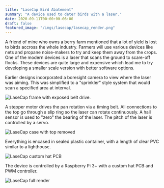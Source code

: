```yaml
---
title: "LaseCap Bird Abatement"
summary: "A device used to deter birds with a laser."
date: 2020-09-11T00:00:00-06:00
draft: false
featured_image: "/imgs/lasecap/lasecap_render.png"
---
```


A friend of mine who owns a berry farm mentioned that a lot of yield is lost to birds accross the whole industry.  Farmers will use various devices like nets and propane noise-makers to try and keep them away from the crops.  One of the modern devices is a laser that scans the ground to scare-off flocks.  These devices are quite large and expensive which lead me to try developing a smaller scale version with better software options.

Earlier designs incorporated a boresight camera to view where the laser was aiming.  This was simplified to a "sprinkler" style system that would scan a specified area at interval.

![LaseCap frame with exposed belt drive.](/imgs/lasecap/lasecap_frame.png)

A stepper motor drives the pan rotation via a timing belt.  All connections to the top go through a slip ring so the laser can rotate continuously.  A hall sensor is used to "zero" the bearing of the laser.  The pitch of the laser is controlled by a servo.

![LaseCap case with top removed](/imgs/lasecap/lasecap_case_open.png)

Everything is encased in sealed plastic container, with a length of clear PVC similar to a lighthouse.  

![LaseCap custom hat PCB](/imgs/lasecap/lasecap_board.png)

The device is controlled by a Raspberry Pi 3+ with a custom hat PCB and PWM controller.

![LaseCap full render](/imgs/lasecap/lasecap_render.png)